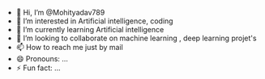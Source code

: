 - 👋 Hi, I’m @Mohityadav789
- 👀 I’m interested in Artificial intelligence, coding
- 🌱 I’m currently learning Artificial intelligence
- 💞️ I’m looking to collaborate on machine learning , deep learning projet's
- 📫 How to reach me just by mail
- 😄 Pronouns: ...
- ⚡ Fun fact: ...

<!---
Mohityadav789/Mohityadav789 is a ✨ special ✨ repository because its `README.md` (this file) appears on your GitHub profile.
You can click the Preview link to take a look at your changes.
--->
